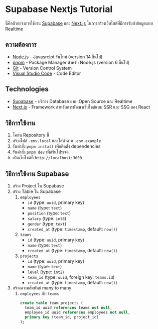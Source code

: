 # Supabase Nextjs Tutorial

นี่คือตัวอย่างการใช้งาน [Supabase](https://supabase.com/) และ [Next.js](https://nextjs.org/) ในการสร้างเว็บไซต์ที่มีการรับส่งข้อมูลแบบ Realtime

## ความต้องการ

- [Node.js](https://nodejs.org/en/) - Javasrcipt รันไทม์ (version 14 ขึ้นไป)
- [pnpm](https://pnpm.io/) - Package Manager สำหรับ Node.js (version 6 ขึ้นไป)
- [Git](https://git-scm.com/) - Version Control System
- [Visual Studio Code](https://code.visualstudio.com/) - Code Editor

## Technologies

- [Supabase](https://supabase.com/) - บริการ Database แบบ Open Source และ Realtime
- [Next.js](https://nextjs.org/) - Framework สำหรับการพัฒนาเว็บไซต์แบบ SSR และ SSG ของ React

## วิธีการใช้งาน

1. โคลน Repository นี้
2. สร้างไฟล์ `.env.local` และใส่ค่าตาม `.env.example`
3. รันคำสั่ง `pnpm install` เพื่อติดตั้ง dependencies
4. รันคำสั่ง `pnpm dev` เพื่อรันโปรเจค
5. เปิดเว็บไซต์ที่ `http://localhost:3000`

## วิธีการใช้งาน Supabase

1. สร้าง Project ใน Supabase
2. สร้าง Table ใน Supabase
   1. `employees`
      - `id` (type: `uuid`, primary key)
      - `name` (type: `text`)
      - `position` (type: `text`)
      - `salary` (type: `int8`)
      - `gender` (type: `text`)
      - `created_at` (type: `timestamp`, default: `now()`)
   2. `teams`
      - `id` (type: `uuid`, primary key)
      - `name` (type: `text`)
      - `created_at` (type: `timestamp`, default: `now()`)
   3. `projects`
      - `id` (type: `uuid`, primary key)
      - `name` (type: `text`)
      - `level` (type: `int2`)
      - `team_id` (type: `uuid`, foreign key: `teams.id`)
      - `created_at` (type: `timestamp`, default: `now()`)
3. สร้างความสัมพันธ์ many to many
   1. `employees` กับ `teams`
      ```sql
      create table team_projects (
        team_id uuid references teams not null,
        employee_id uuid references employees not null,
        primary key (team_id, project_id)
      );
      ```
